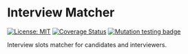# Interview Matcher

[![License: MIT](https://img.shields.io/badge/License-MIT-yellow.svg)](https://opensource.org/licenses/MIT) [![Coverage Status](https://coveralls.io/repos/github/xRuiAlves/interview-matcher/badge.svg?branch=github.com/xRuiAlves/interview-matcher)](https://coveralls.io/github/xRuiAlves/interview-matcher?branch=github.com/xRuiAlves/interview-matcher) [![Mutation testing badge](https://img.shields.io/endpoint?style=flat&url=https%3A%2F%2Fbadge-api.stryker-mutator.io%2Fgithub.com%2FxRuiAlves%2Finterview-matcher%2Fmaster)](https://dashboard.stryker-mutator.io/reports/github.com/xRuiAlves/interview-matcher/master)

Interview slots matcher for candidates and interviewers.
